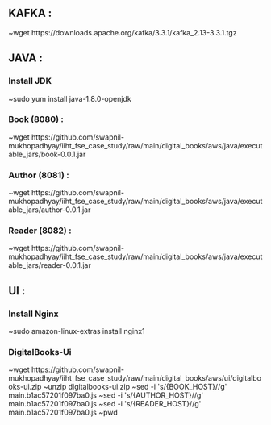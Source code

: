 <h2>KAFKA :</h2>
~wget https://downloads.apache.org/kafka/3.3.1/kafka_2.13-3.3.1.tgz

<h2>JAVA :</h2>

<h3>Install JDK</h3>
~sudo yum install java-1.8.0-openjdk

<h3>Book (8080) :</h3>
~wget https://github.com/swapnil-mukhopadhyay/iiht_fse_case_study/raw/main/digital_books/aws/java/executable_jars/book-0.0.1.jar

<h3>Author (8081) :</h3>
~wget https://github.com/swapnil-mukhopadhyay/iiht_fse_case_study/raw/main/digital_books/aws/java/executable_jars/author-0.0.1.jar

<h3>Reader (8082) :</h3>
~wget https://github.com/swapnil-mukhopadhyay/iiht_fse_case_study/raw/main/digital_books/aws/java/executable_jars/reader-0.0.1.jar

<h2>UI :</h2>

<h3>Install Nginx</h3>
~sudo amazon-linux-extras install nginx1

<h3>DigitalBooks-Ui</h3>
~wget https://github.com/swapnil-mukhopadhyay/iiht_fse_case_study/raw/main/digital_books/aws/ui/digitalbooks-ui.zip
~unzip digitalbooks-ui.zip
~sed -i 's/{BOOK_HOST}/<book_ip>/g' main.b1ac57201f097ba0.js
~sed -i 's/{AUTHOR_HOST}/<author_ip>/g' main.b1ac57201f097ba0.js
~sed -i 's/{READER_HOST}/<reader_ip>/g' main.b1ac57201f097ba0.js
~pwd
